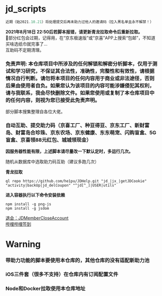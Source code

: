 # jd_scripts<br>
```js
近期（始2021.10.21）将处理提交后再未助力过他人的邀请码（拉入黑名单且永不解禁！）
```
__2021年8月18日 22:50后若脚本报错，请更新青龙拉取命令后重新拉取。__<br>
🧧部分红包会过期，记得用，在“京东极速版”或“京喜”APP上搜索“包邮”，不知道买啥选纸巾就完事了...<br>
互助码不定期清理。<br>
### 免责声明: 本仓库项目中所涉及的任何解锁和解密分析脚本，仅用于测试和学习研究，不保证其合法性，准确性，完整性和有效性，请根据情况自行判断。请勿将本项目的任何内容用于商业或非法途径，否则后果由使用者自负。如果您认为该项目的内容可能涉嫌侵犯其权利，请与我联系，我会尽快删除文件。如果您使用或复制了本仓库项目中的任何内容，则视为您已接受此免责声明。


部分脚本搜集整理自各位大佬。


### 自动互助、提交助力码（京喜工厂、种豆得豆、京东工厂、新财富岛、财富岛合珍珠、京东农场、京东健康、东东萌宠、闪购盲盒、5G盲盒、京喜领88元红包、城城领现金）<br>
__因服务器性能有限，上述脚本请尽量改一下默认定时，多运行几次。__<br>

随机从数据库中选取助力码互助（建议多跑几次）


__青龙拉取__
```
ql repo https://github.com/he1pu/JDHelp.git "jd_|jx_|getJDCookie" "activity|backUp|jd_delCoupon" "^jd[^_]|USER|utils"
```

__进入容器执行以下命令安装依赖__<br>

```
npm install -g png-js
npm install -g jsdom
```

[退会：JDMemberCloseAccount](https://github.com/yqchilde/JDMemberCloseAccount)<br>
[哔哩哔哩签到](https://github.com/he1pu/signin)

# Warning
### 带助力功能的脚本要使用本仓库的，其他仓库的没有适配新助力池
### iOS三件套（很多不支持）在仓库内有订阅配置文件
### Node和Docker拉取使用本仓库地址

